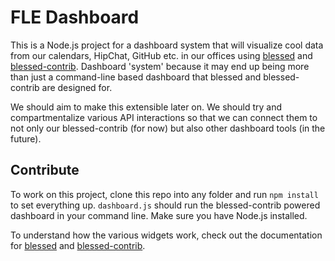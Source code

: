 FLE Dashboard
=============

This is a Node.js project for a dashboard system that will visualize cool data from our calendars, HipChat, GitHub etc. in our offices using [blessed](https://github.com/chjj/blessed) and [blessed-contrib](https://github.com/yaronn/blessed-contrib/). Dashboard 'system' because it may end up being more than just a command-line based dashboard that blessed and blessed-contrib are designed for.

We should aim to make this extensible later on. We should try and compartmentalize various API interactions so that we can connect them to not only our blessed-contrib (for now) but also other dashboard tools (in the future).

Contribute
----------

To work on this project, clone this repo into any folder and run `npm install` to set everything up. `dashboard.js` should run the blessed-contrib powered dashboard in your command line. Make sure you have Node.js installed.

To understand how the various widgets work, check out the documentation for [blessed](https://github.com/chjj/blessed/blob/master/README.md) and [blessed-contrib](https://github.com/yaronn/blessed-contrib/blob/master/README.md).
